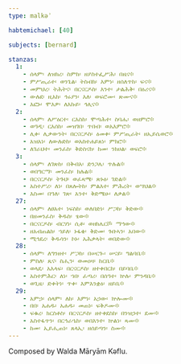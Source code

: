 ```yaml
---
type: malkəʾ

habtemichael: [40]

subjects: [bernard]

stanzas:
  1:
    - ሰላም፡ ለዝክረ፡ ስምከ፡ ዘያስተፌሥሕ፡ በዜና፨
    - ምሥጢራተ፡ ወንጌል፡ ትስብክ፡ እምነ፡ ዘሰለጥከ፡ ፍና፨
    - መምህረ፡ ትሕትና፡ በርናርዶስ፡ እንተ፡ ታልሕቅ፡ በዕሪና፨
    - ውሉደ፡ ዚአከ፡ ኅሩያን፡ እለ፡ ወፍሮሙ፡ ጽሙና፨
    - እፎኑ፡ ሞእዎ፡ ለእኩይ፡ ኅሊና፨
  2:
    - ሰላም፡ ለሥዕርተ፡ ርእስከ፡ ሞጣሕተ፡ ስባሔ፡ ወዘምሮ፨
    - ወዓዲ፡ ርእሰከ፡ መዝገበ፡ ጥበብ፡ ወአእምሮ፨
    - ሊቀ፡ ሊቃውንት፡ በርናርዶስ፡ ዕመቀ፡ ምሥጢራት፡ ዘኢይሴወሮ፨
    - አዝአነ፡ ለውሉድከ፡ ወአስተሐይጸነ፡ ምክሮ፨
    - ለገራህተ፡ መንፈስ፡ ቅድስናከ፡ ከመ፡ ንክሀል፡ ወፍሮ፨
  3:
    - ሰላም፡ ለገጽከ፡ በቅብአ፡ ድንጋሌ፡ ጥሉል፨
    - ወበግርማ፡ መንፈስ፡ ክሉል፨
    - በርናርዶስ፡ ትጉህ፡ ወፈጻሜ፡ ጽኑዕ፡ ገድል፨
    - አስተሥሪ፡ ለነ፡ በጸሎትከ፡ ምልእተ፡ ምሕረት፡ ወሣህል፨
    - እስመ፡ በዓለ፡ ገጽ፡ አንተ፡ ቅድሜሁ፡ ለቃል፨
  27:
    - ሰላም፡ ለፀአተ፡ ነፍስከ፡ ወለበድነ፡ ሥጋከ፡ ቅድው፨
    - በዘመንፈስ፡ ቅዱስ፡ ፄው፨
    - በርናርዶስ፡ ብርሃነ፡ ሲቶ፡ ወዘክሌርቮ፡ ማኅው፨
    - ዘአብጠልከ፡ ኀይለ፡ ኑፋቄ፡ ቅድመ፡ ጉቡኣን፡ አበው፨
    - ሚኅደረ፡ ቅዱሳን፡ ኮኑ፡ አሕቃላት፡ ወበድው፨
  28:
    - ሰላም፡ ለግንዘተ፡ ሥጋከ፡ በሠርጐ፡ ሠናይ፡ ግልባቤ፨
    - ምስለ፡ ጼና፡ ስሒን፡ ወመዐዛ፡ ከርቤ፨
    - ወላዴ፡ አእላፍ፡ በርናርዶስ፡ ዘተቀበርከ፡ በይባቤ፨
    - አስተምሕር፡ ለነ፡ ኀበ፡ ፈጣሪ፡ በሰዓተ፡ ኵሉ፡ ምንዳቤ፨
    - ወጊዜ፡ ድቀትነ፡ ጥቀ፡ እምእንቋዕ፡ ዘይቤ፨
  29:
    - አምኃ፡ ሰላም፡ ለከ፡ እምነ፡ አኃው፡ ኵሎሙ፨
    - በበ፡ አሐዱ፡ አሐዱ፡ መጠነ፡ ፍቅዶሙ፨
    - ፍቁረ፡ ክርስቶስ፡ በርናርዶስ፡ ዘተቀደስከ፡ በንዝኃተ፡ ደሙ፨
    - አስተፋጥን፡ በርኅራኄከ፡ ወበእንተ፡ ኵልነ፡ ጻሙ፨
    - ከመ፡ ኢይሒጠነ፡ ጸላኢ፡ ዘሰይጣን፡ ስሙ፨
---
```

Composed by Walda Māryām Kəflu.